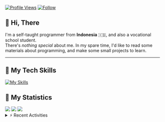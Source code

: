 <!-- Header Badges -->
[![Profile Views](https://komarev.com/ghpvc/?username=mitsuki31&color=blue&label=PROFILE+VIEWS)](https://github.com/mitsuki31)
[![Follow](https://img.shields.io/twitter/url?url=https%3A%2F%2Ftwitter.com%2Fryuumitsuki31)](https://twitter.com/ryuumitsuki31)

## 👋 Hi, There

I'm a self-taught programmer from **Indonesia** 🇮🇩, and also a vocational school student.  
There's _nothing special_ about me. In my spare time, I'd like to read some materials about programming, and make some small projects to learn.

---

## 👾 My Tech Skills

[![My Skills](https://skillicons.dev/icons?i=py,c,cpp,java,js,ts,css,sass,html,bash,arduino)](https://skillicons.dev)


## 🔭 My Statistics

<picture id="stats">
    <source 
            srcset="https://github-readme-stats.vercel.app/api?username=mitsuki31&show_icons=true&theme=tokyonight&include_all_commits=true&show_private=falsee&hide=stars"
            media="(prefers-color-scheme: dark)"
    />
    <source
            srcset="https://github-readme-stats.vercel.app/api?username=mitsuki31&show_icons=true&include_all_commits=true&show_private=false&hide=stars"
            media="(prefers-color-scheme: light), (prefers-color-scheme: no-preference)"
    />
    <img src="https://github-readme-stats.vercel.app/api?username=mitsuki31&show_icons=true&include_all_commits=true&show_private=false&hide=stars" />
</picture>

<picture id="top-langs">
    <source
            srcset="https://github-readme-stats.vercel.app/api/top-langs/?username=mitsuki31&layout=donut&theme=tokyonight&count_private=true&langs_count=10"
            media="(prefers-color-scheme: dark)"
    />
    <source
            srcset="https://github-readme-stats.vercel.app/api/top-langs/?username=mitsuki31&layout=donut&count_private=true&langs_count=10"
            media="(prefers-color-scheme: light), (prefers-color-scheme: no-preference)"
    />
    <img src="https://github-readme-stats.vercel.app/api/top-langs/?username=mitsuki31&layout=donut&langs_count=10&count_private=true" />
</picture>

<picture id="profile-summary">
    <source
            srcset="https://github-profile-summary-cards.vercel.app/api/cards/profile-details?username=mitsuki31&theme=tokyonight"
            media="(prefers-color-scheme: dark)"
    />
    <source
            srcset="https://github-profile-summary-cards.vercel.app/api/cards/profile-details?username=mitsuki31&theme=github"
            media="(prefers-color-scheme: light), (prefers-color-scheme: no-preference)"
    />
    <img src="https://github-profile-summary-cards.vercel.app/api/cards/profile-details?username=mitsuki31" />
</picture>

<br/>


<details>
<summary>⚡ Recent Activities</summary>

<!--START_SECTION:activity-->
1. 🎉 Merged PR [#19](https://github.com/mitsuki31/SkiArticle/pull/19) in [mitsuki31/SkiArticle](https://github.com/mitsuki31/SkiArticle)
2. 💪 Opened PR [#19](https://github.com/mitsuki31/SkiArticle/pull/19) in [mitsuki31/SkiArticle](https://github.com/mitsuki31/SkiArticle)
3. 🚀 Published release [v1.0.0](https://github.com/mitsuki31/JMBuilder/releases/tag/v1.0.0) in [mitsuki31/JMBuilder](https://github.com/mitsuki31/JMBuilder)
4. 🎉 Merged PR [#17](https://github.com/mitsuki31/SkiArticle/pull/17) in [mitsuki31/SkiArticle](https://github.com/mitsuki31/SkiArticle)
5. 🗣 Commented on [#15](https://github.com/mitsuki31/SkiArticle/pull/15#issuecomment-1862987176) in [mitsuki31/SkiArticle](https://github.com/mitsuki31/SkiArticle)
6. 💪 Opened PR [#17](https://github.com/mitsuki31/SkiArticle/pull/17) in [mitsuki31/SkiArticle](https://github.com/mitsuki31/SkiArticle)
7. 🎉 Merged PR [#15](https://github.com/mitsuki31/SkiArticle/pull/15) in [mitsuki31/SkiArticle](https://github.com/mitsuki31/SkiArticle)
8. 🎉 Merged PR [#16](https://github.com/mitsuki31/SkiArticle/pull/16) in [mitsuki31/SkiArticle](https://github.com/mitsuki31/SkiArticle)
9. 💪 Opened PR [#16](https://github.com/mitsuki31/SkiArticle/pull/16) in [mitsuki31/SkiArticle](https://github.com/mitsuki31/SkiArticle)
10. 💪 Opened PR [#15](https://github.com/mitsuki31/SkiArticle/pull/15) in [mitsuki31/SkiArticle](https://github.com/mitsuki31/SkiArticle)
<!--END_SECTION:activity-->

</details>
